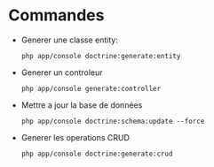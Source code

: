 # Commandes

- Generer une classe entity:

    `php app/console doctrine:generate:entity`
    
- Generer un controleur

    `php app/console generate:controller`

- Mettre a jour la base de données

    `php app/console doctrine:schema:update --force`

- Generer les operations CRUD

    `php app/console doctrine:generate:crud`